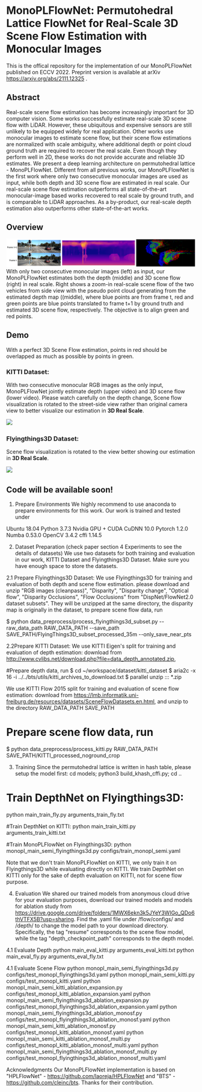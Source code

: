 # MonoPLFlowNet: Permutohedral Lattice FlowNet for Real-Scale 3D Scene Flow Estimation with Monocular Images
This is the offical repository for the implementation of our MonoPLFlowNet published on ECCV 2022. Preprint version is available at arXiv https://arxiv.org/abs/2111.12325 .

## Abstract
Real-scale scene flow estimation has become increasingly important for 3D computer vision. Some works successfully estimate real-scale 3D scene flow with LiDAR. However, these ubiquitous and expensive sensors are still unlikely to be equipped widely for real application. Other works use monocular images to estimate scene flow, but their scene flow estimations are normalized with scale ambiguity, where additional depth or point cloud ground truth are required to recover the real scale. Even though they perform well in 2D, these works do not provide accurate and reliable 3D estimates. We present a deep learning architecture on permutohedral lattice - MonoPLFlowNet. Different from all previous works, our MonoPLFlowNet is the first work where only two consecutive monocular images are used as input, while both depth and 3D scene flow are estimated in real scale. Our real-scale scene flow estimation outperforms all state-of-the-art monocular-image based works recovered to real scale by ground truth, and is comparable to LiDAR approaches. As a by-product, our real-scale depth estimation also outperforms other state-of-the-art works.


## Overview
 ![Image text](https://raw.githubusercontent.com/BlarkLee/MonoPLFlowNet/main/figures/overview.png)
With only two consecutive monocular images (left) as input, our MonoPLFlowNet estimates
both the depth (middle) and 3D scene flow (right) in real scale. Right shows a zoom-in real-scale scene flow of the two vehicles from side
view with the pseudo point cloud generating from the estimated depth map ((middle), where blue points are from frame t, red and green
points are blue points translated to frame t+1 by ground truth and estimated 3D scene flow, respectively. The objective is to align green and
red points.

## Demo
With a perfect 3D Scene Flow estimation, points in red should be overlapped as much as possible by points in green. 
### KITTI Dataset:
With two consecutive monocular RGB images as the only input, MonoPLFlowNet jointly estimate depth (upper video) and 3D scene flow (lower video). Please watch carefully on the depth change, Scene flow visualization is rotated to the street-side view rather than original camera view to better visualize our estimation in **3D Real Scale**.

![](https://raw.githubusercontent.com/BlarkLee/MonoPLFlowNet/figures/kitti_dynamic_3.gif)
### Flyingthings3D Dataset:
Scene flow visualization is rotated to the view better showing our estimation in **3D Real Scale**.

![](https://raw.githubusercontent.com/BlarkLee/MonoPLFlowNet/main/fly_dynamic_0.gif)

## Code will be available soon!

1. Prepare Environments
We highly recommend to use anaconda to prepare environments for this work. Our work is trained and tested under

Ubuntu 18.04
Python 3.7.3
Nvidia GPU + CUDA CuDNN 10.0
Pytorch 1.2.0
Numba 0.53.0
OpenCV 3.4.2
cffi 1.14.5


2. Dataset Preparation (check paper section 4 Experiments to see the details of datasets)
We use two datasets for both training and evaluation in our work, KITTI Dataset and Flyingthings3D Dataset. Make sure you have enough space to store the datasets. 

2.1 Prepare Flyingthings3D Dataset:
We use Flyingthings3D for training and evaluation of both depth and scene flow estimation.  please download  and unzip "RGB images (cleanpass)", "Disparity", "Disparity change", "Optical flow", "Disparity Occlusions", "Flow Occlusions" from "DispNet/FlowNet2.0 dataset subsets". They will be unzipped at the same directory, the disparity map is originally in the dataset, to prepare scene flow data, run

$ python data_preprocess/process_flyingthings3d_subset.py --raw_data_path RAW_DATA_PATH --save_path SAVE_PATH/FlyingThings3D_subset_processed_35m --only_save_near_pts


2.2Prepare KITTI Dataset:
We use KITTI Eigen's split for training and evaluation of depth estimation:
download from http://www.cvlibs.net/download.php?file=data_depth_annotated.zip, 

#Prepare depth data, run
$ cd ~/workspace/dataset/kitti_dataset
$ aria2c -x 16 -i ../../bts/utils/kitti_archives_to_download.txt
$ parallel unzip ::: *.zip

We use KITTI Flow 2015 split for training and evaluation of scene flow estimation:
download from https://lmb.informatik.uni-freiburg.de/resources/datasets/SceneFlowDatasets.en.html, and unzip to the directory RAW_DATA_PATH SAVE_PATH

# Prepare scene flow data, run
$ python data_preprocess/process_kitti.py RAW_DATA_PATH SAVE_PATH/KITTI_processed_noground_crop 


3. Training
Since the permutohedral lattice is written in hash table, please setup the model first:
cd models; python3 build_khash_cffi.py; cd ..

# Train DepthNet on Flyingthings3D: 
python main_train_fly.py arguments_train_fly.txt


#Train DepthNet on KITTI: 
python main_train_kitti.py arguments_train_kitti.txt

#Train MonoPLFlowNet on Flyingthings3D:
python monopl_main_semi_flyingthings3d.py configs/train_monopl_semi.yaml

Note that we don't train MonoPLFlowNet on KITTI, we only train it on Flyingthings3D while evaluating directly on KITTI. We train DepthNet on KITTI only for the sake of depth evaluation on KITTI, not for scene flow purpose.



4. Evaluation
We shared our trained models from anonymous cloud drive for your evaluation purposes, download our trained models and models for ablation study from https://drive.google.com/drive/folders/1MWX6ekn3k5JYeY3WIGo_QDo6thVTFX5B?usp=sharing. Find the .yaml file under /flow/configs/ and /depth/ to change the model path to your download directory. Specifically, the tag "resume" corresponds to  the scene flow model, while the tag "depth_checkpoint_path" corresponds to the depth model.


4.1 Evaluate Depth
python main_eval_kitti.py arguments_eval_kitti.txt
python main_eval_fly.py arguments_eval_fly.txt


4.1 Evaluate Scene Flow
python monopl_main_semi_flyingthings3d.py configs/test_monopl_flyingthings3d.yaml
python monopl_main_semi_kitti.py configs/test_monopl_kitti.yaml
python monopl_main_semi_kitti_ablation_expansion.py configs/test_monopl_kitti_ablation_expansion.yaml
python monopl_main_semi_flyingthings3d_ablation_expansion.py configs/test_monopl_flyingthings3d_ablation_expansion.yaml
python monopl_main_semi_flyingthings3d_ablation_monosf.py configs/test_monopl_flyingthings3d_ablation_monosf.yaml
python monopl_main_semi_kitti_ablation_monosf.py configs/test_monopl_kitti_ablation_monosf.yaml
python monopl_main_semi_kitti_ablation_monosf_multi.py configs/test_monopl_kitti_ablation_monosf_multi.yaml
python monopl_main_semi_flyingthings3d_ablation_monosf_multi.py configs/test_monopl_flyingthings3d_ablation_monosf_multi.yaml

Acknowledgments
Our MonoPLFlowNet implementation is based on "HPLFlowNet" - https://github.com/laoreja/HPLFlowNet and "BTS" - https://github.com/cleinc/bts. Thanks for their contribution.
